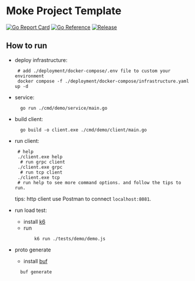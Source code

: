 # Moke Project Template
[![Go Report Card](https://goreportcard.com/badge/github.com/gstones/moke-layout)](https://goreportcard.com/report/github.com/gstones/moke-layout)
[![Go Reference](https://pkg.go.dev/badge/github.com/GStones/moke-layout.svg)](https://pkg.go.dev/github.com/GStones/moke-layout)
[![Release](https://img.shields.io/github/v/release/gstones/moke-layout.svg?style=flat-square)](https://github.com/GStones/moke-layout)

## How to run
* deploy infrastructure:
  ```shell
   # add ./deployment/docker-compose/.env file to custom your environment
   docker compose -f ./deployment/docker-compose/infrastructure.yaml up -d
  ```

*  service:
   ```shell
     go run ./cmd/demo/service/main.go
   ```
* build client:
   ```shell
     go build -o client.exe ./cmd/demo/client/main.go 
   ```
* run client:
    ```shell
     # help
     ./client.exe help
      # run grpc client
     ./client.exe grpc
      # run tcp client
     ./client.exe tcp
     # run help to see more command options. and follow the tips to run.
    ```
  tips: http client use Postman to connect `localhost:8081`.
* run load test:
   * install [k6](https://grafana.com/docs/k6/latest/get-started/installation/)
   * run 
      ``` shell
          k6 run ./tests/demo/demo.js
       ```
* proto generate 
  * install [buf](https://buf.build/docs/installation)
  ```shell
    buf generate
  ```

      